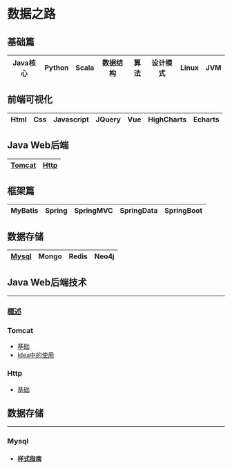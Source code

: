# 数据之路

## 基础篇
|Java核心|Python|Scala|数据结构|算法|设计模式|Linux|JVM|
|:----:|:----:|:----:|:----:|:----:|:----:|:----:|:----:|

## 前端可视化
|Html|Css|Javascript|JQuery|Vue|HighCharts|Echarts|
|:----:|:----:|:----:|:----:|:----:|:----:|:----:|

## Java Web后端
|[Tomcat](#Tomcat)|[Http](#Http)|
|:----:|:----:|

## 框架篇
|MyBatis|Spring|SpringMVC|SpringData|SpringBoot|
|:----:|:----:|:----:|:----:|:----:|

## 数据存储
|[Mysql](#Mysql)|Mongo|Redis|Neo4j|
|:----:|:----:|:----:|:----:|


<!-- ## 大数据框架  
|![hadoop](images/s1-hadoop-36.png)|![hive](images/s1-hive-36.png)|![hbase](images/s1-hbase-36.png)|![sqoop](images/s1-sqoop-36.png)|![flume](images/s1-flume-36.png)|![oozie](images/s1-oozie-36.png)|![kafka](images/s1-kafka-36.png)|![spark](images/s1-spark-36.png)|![zookeeperx](images/s1-zk-36.png)|![flink](images/s1-flink-36.png)|
|:----:|:----:|:----:|:----:|:----:|:----:|:----:|:----:|:----:|:----:|
|[Hadoop]()|[Hive]()|HBase|Sqoop|Flume|Oozie|Kafka|Spark|[Zookeeper]()|Flink| -->


 

[comment]: <> (<br/>)

[comment]: <> (## 基础核心)

[comment]: <> (***************************************)

[comment]: <> (### Java核心)

[comment]: <> (学习语法规则及核心类库，锻炼编程能力、建立编程思维、熟悉企业编码规范)

[comment]: <> (* Java初识)

[comment]: <> (    * [Java简介]&#40;javaSE/00/java简介.md&#41;)

[comment]: <> (    * [MacOS上安装Java]&#40;javaSE/00/MacOS上安装java.md&#41;)

[comment]: <> (    * [第一个Java程序]&#40;javaSE/00/第一个java程序.md&#41;)

[comment]: <> (    * [java常用开发工具]&#40;javaSE/00/java常用开发工具.md&#41;)

[comment]: <> (* 编程基础与二进制)

[comment]: <> (    * [数据类型与变量]&#40;javaSE/01/数据类型与变量.md&#41;)

[comment]: <> (    * [运算符与控制流程]&#40;javaSE/01/运算符与控制流程.md&#41;)

[comment]: <> (    * [函数]&#40;javaSE/01/函数.md&#41;)

[comment]: <> (    * [字符编码]&#40;javaSE/01/字符编码.md&#41;)

[comment]: <> (    * [二进制]&#40;javaSE/01/二进制.md&#41;)

[comment]: <> (* 面向对象)

[comment]: <> (    * [对象与类]&#40;javaSE/02/对象与类.md&#41;)

[comment]: <> (    * [类的继承]&#40;javaSE/02/类的继承.md&#41;)

[comment]: <> (    * [类的扩展-接口、lambda表达式与内部类]&#40;javaSE/02/类的扩展.md&#41;)

[comment]: <> (    * [异常]&#40;javaSE/02/异常.md&#41;)

[comment]: <> (    * [常用基础类]&#40;javaSE/02/常用基础类.md&#41;)

[comment]: <> (* 泛型与集合)

[comment]: <> (    * [泛型程序设计]&#40;javaSE/03/泛型程序设计.md&#41;)

[comment]: <> (    * [列表和队列]&#40;javaSE/03/列表和队列.md&#41;)

[comment]: <> (    * [Map和Set]&#40;javaSE/03/Map和Set.md&#41;)

[comment]: <> (    * [堆与优先级队列]&#40;javaSE/03/堆与优先级队列.md&#41;)

[comment]: <> (    * [通用容器类]&#40;javaSE/03/通用容器类.md&#41;)

[comment]: <> (    * [其他集合]&#40;javaSE/03/其他集合.md&#41;)

[comment]: <> (* [流与文件]&#40;javaSE/04/流与文件.md&#41;)

[comment]: <> (* 并发)

[comment]: <> (    * [基础]&#40;javaSE/05/基础.md&#41;)

[comment]: <> (    * [并发容器]&#40;javaSE/05/并发容器.md&#41;)

[comment]: <> (    * [同步]&#40;javaSE/05/同步.md&#41;)

[comment]: <> (    * [异步]&#40;javaSE/05/异步.md&#41;)

[comment]: <> (* 动态与函数式编程)

[comment]: <> (    * [反射]&#40;javaSE/06/反射.md&#41;)

[comment]: <> (    * [注解]&#40;javaSE/06/注解.md&#41;)

[comment]: <> (    * [动态代理]&#40;javaSE/06/动态代理.md&#41;)

[comment]: <> (    * [类加载机制]&#40;javaSE/06/类加载机制.md&#41;)

[comment]: <> (    * [正则]&#40;javaSE/06/正则.md&#41;)

[comment]: <> (    * [函数式编程]&#40;javaSE/06/函数式编程.md&#41;)

[comment]: <> (* 网络编程)

[comment]: <> (    * [基础]&#40;&#41;)

[comment]: <> (    * [URL和URI]&#40;&#41;)

[comment]: <> (    * [Socket]&#40;&#41;)

[comment]: <> (    * [TCP]&#40;&#41;)

[comment]: <> (    * [UDP]&#40;&#41;)
  
[comment]: <> (### Python)

[comment]: <> (### Scala)

[comment]: <> (### 数据结构)

[comment]: <> (* [杂谈]&#40;&#41;)

[comment]: <> (* [数组]&#40;&#41;)

[comment]: <> (* [栈和队列]&#40;&#41;)

[comment]: <> (* [链表]&#40;&#41;)

[comment]: <> (* [二分搜索树]&#40;&#41;)

[comment]: <> (* [集合与映射]&#40;&#41;)

[comment]: <> (* [优先队列和堆]&#40;&#41;)

[comment]: <> (* [线段树]&#40;&#41;)

[comment]: <> (* [Trie]&#40;&#41;)

[comment]: <> (* [并查集]&#40;&#41;)

[comment]: <> (* [AVL]&#40;&#41;)

[comment]: <> (* [红黑树]&#40;&#41;)

[comment]: <> (* [哈希表]&#40;&#41;)

[comment]: <> (### 算法)


[comment]: <> (### 设计模式)

[comment]: <> (* [单例模式]&#40;files/designPattern/单例模式.md&#41;)

[comment]: <> (### Linux)

[comment]: <> (### JVM)

[comment]: <> (## 前端可视化)

[comment]: <> (***************************************)

[comment]: <> (### HTML)

[comment]: <> (### CSS)

[comment]: <> (### Javascript)

[comment]: <> (### JQuery)

[comment]: <> (### Vue)

[comment]: <> (### HighCharts)

[comment]: <> (### Echarts)

## Java Web后端技术
***************************************
### [概述](./javaWeb/00/概述.md)

### Tomcat
* [基础](./javaWeb/tomcat/基础.md)
* [Idea中的使用](./javaWeb/tomcat/Idea中使用Tomcat.md)

### Http
* [基础](./javaWeb/http/基础.md)


## 数据存储
***************************************
### Mysql
* #### [样式指南](mysql/样式指南.md)




